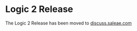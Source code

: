 # Logic 2 Release

The Logic 2 Release has been moved to [discuss.saleae.com](https://discuss.saleae.com)
